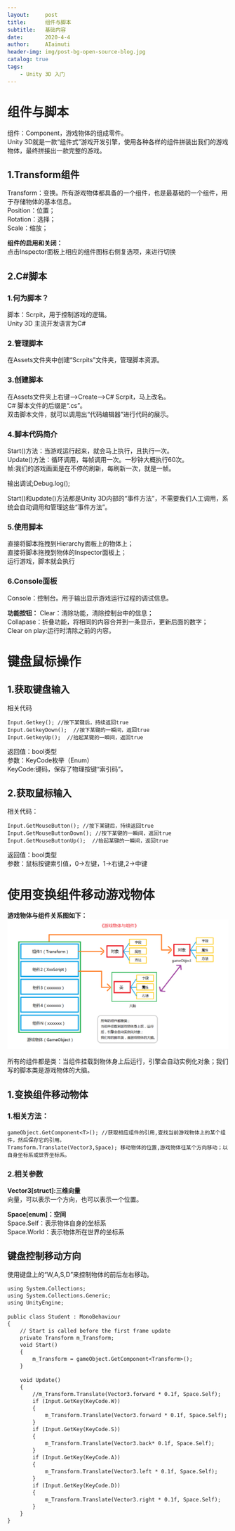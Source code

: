 ```yaml
---
layout:     post
title:      组件与脚本
subtitle:   基础内容
date:       2020-4-4
author:     AIaimuti
header-img: img/post-bg-open-source-blog.jpg
catalog: true
tags:
    - Unity 3D 入门
---
```


# 组件与脚本

组件：Component，游戏物体的组成零件。<br>
Unity 3D就是一款“组件式”游戏开发引擎，使用各种各样的组件拼装出我们的游戏物体，最终拼接出一款完整的游戏。

## 1.Transform组件
Transform：变换。所有游戏物体都具备的一个组件，也是最基础的一个组件，用于存储物体的基本信息。<br>
Position：位置；<br>
Rotation：选择；<br>
Scale：缩放；

**组件的启用和关闭：**<br>
点击Inspector面板上相应的组件图标右侧复选项，来进行切换

## 2.C#脚本
### 1.何为脚本？
脚本：Scrpit，用于控制游戏的逻辑。<br>
Unity 3D 主流开发语言为C#

### 2.管理脚本
在Assets文件夹中创建“Scrpits”文件夹，管理脚本资源。

### 3.创建脚本
在Assets文件夹上右键-->Create-->C# Scrpit，马上改名。<br>
C# 脚本文件的后缀是“.cs”。<br>
双击脚本文件，就可以调用出“代码编辑器”进行代码的展示。

### 4.脚本代码简介
Start()方法：当游戏运行起来，就会马上执行，且执行一次。<br>
Update()方法：循环调用，每帧调用一次。一秒钟大概执行60次。<br>
帧:我们的游戏画面是在不停的刷新，每刷新一次，就是一帧。<br>

输出调试;Debug.log();

Start()和update()方法都是Unity 3D内部的“事件方法”，不需要我们人工调用，系统会自动调用和管理这些“事件方法”。

### 5.使用脚本
直接将脚本拖拽到Hierarchy面板上的物体上；<br>
直接将脚本拖拽到物体的Inspector面板上；<br>
运行游戏，脚本就会执行

### 6.Console面板
Console：控制台。用于输出显示游戏运行过程的调试信息。

**功能按钮：**
Clear：清除功能，清除控制台中的信息；<br>
Collapase：折叠功能，将相同的内容合并到一条显示，更新后面的数字；<br>
Clear on play:运行时清除之前的内容。

# 键盘鼠标操作

## 1.获取键盘输入
相关代码
```
Input.Getkey(); //按下某键后，持续返回true
Input.GetkeyDown();  //按下某键的一瞬间，返回true
Input.GetkeyUp();  //抬起某键的一瞬间，返回true
```

返回值：bool类型<br>
参数：KeyCode枚举（Enum）<br>
KeyCode:键码，保存了物理按键“索引码”。

## 2.获取鼠标输入
相关代码：
```
Input.GetMouseButton(); //按下某键后，持续返回true
Input.GetMouseButtonDown(); //按下某键的一瞬间，返回true
Input.GetMouseButtonUp();  //抬起某键的一瞬间，返回true
```
返回值：bool类型<br>
参数：鼠标按键索引值，0->左键，1->右键,2->中键

# 使用变换组件移动游戏物体

**游戏物体与组件关系图如下：**
 ![](https://github.com/AIaimuti/aiaimuti.github.io/blob/master/img/Unity/Game_Object.png)
 
所有的组件都是类：当组件挂载到物体身上后运行，引擎会自动实例化对象；我们写的脚本类是游戏物体的大脑。

## 1.变换组件移动物体
### 1.相关方法：
```
gameObject.GetComponent<T>(); //获取相应组件的引用,查找当前游戏物体上的某个组件，然后保存它的引用。
Tramsform.Translate(Vector3,Space); 移动物体的位置,游戏物体往某个方向移动；以自身坐标系或世界坐标系。
```
### 2.相关参数
**Vector3[struct]:三维向量<br>**
向量，可以表示一个方向，也可以表示一个位置。

**Space[enum]：空间<br>**
Space.Self：表示物体自身的坐标系<br>
Space.World：表示物体所在世界的坐标系

## 键盘控制移动方向
使用键盘上的“W,A,S,D”来控制物体的前后左右移动。
```
using System.Collections;
using System.Collections.Generic;
using UnityEngine;

public class Student : MonoBehaviour
{
    // Start is called before the first frame update
    private Transform m_Transform;
    void Start()
    {
        m_Transform = gameObject.GetComponent<Transform>();
    }

    void Update()
    {
        //m_Transform.Translate(Vector3.forward * 0.1f, Space.Self);
        if (Input.GetKey(KeyCode.W))
        {
            m_Transform.Translate(Vector3.forward * 0.1f, Space.Self);
        }
        if (Input.GetKey(KeyCode.S))
        {
            m_Transform.Translate(Vector3.back* 0.1f, Space.Self);
        }
        if (Input.GetKey(KeyCode.A))
        {
            m_Transform.Translate(Vector3.left * 0.1f, Space.Self);
        }
        if (Input.GetKey(KeyCode.D))
        {
            m_Transform.Translate(Vector3.right * 0.1f, Space.Self);
        }
    }
}
```

